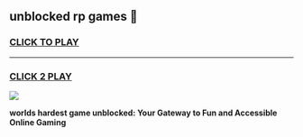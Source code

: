 
## unblocked rp games 👋
<h3>
<a href="https://premium.freeplayer.one?title=unblocked_rp_games&ref=13F">CLICK TO PLAY</a></h3>
<hr>

<h3>
<a href="https://premium.freeplayer.one?title=unblocked_rp_games&ref=13F">CLICK 2 PLAY</a>
  
</h3>

<a href="https://premium.freeplayer.one?title=unblocked_rp_games&ref=12F/"><img src="https://clearcache.store/games.png"></a>


**worlds hardest game unblocked: Your Gateway to Fun and Accessible Online Gaming**
